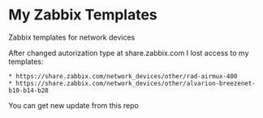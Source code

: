 # My Zabbix Templates
Zabbix templates for network devices

After changed autorization type at share.zabbix.com I lost acсess to my templates:

    * https://share.zabbix.com/network_devices/other/rad-airmux-400
    * https://share.zabbix.com/network_devices/other/alvarion-breezenet-b10-b14-b28

You can get new update from this repo 
